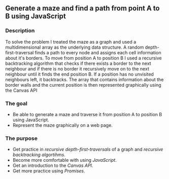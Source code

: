 <h2>Generate a maze and find a path from point A to B using JavaScript</h2>

<h3>Description</h3>
<p>To solve the problem I treated the maze as a graph and used a multidimensional array as the underlying data structure. A random depth-first-traversal finds a path to every node and assigns each cell information about it's borders. To move from position A to position B I used a recursive backtracking algorithm that checks if there exists a border to the next neighbour and if there is no border it recursively move on to the next neighbour until it finds the end position B. If a position has no unvisited neighbours left, it backtracks. The array that contains information about the border walls and the current position is then represented graphically using the Canvas API</p>

<h3>The goal</h3>
 <ul>
  <li>Be able to generate a maze and traverse it from position A to position B using JavaScript.</li>
  <li>Represent the maze graphically on a web page.</li>
</ul> 

<h3>The purpose</h3>
 <ul>
  <li>Get practice in <em>recursive depth-first-traversals</em> of a graph and <em>recursive backtracking algortihms</em>.</li>
  <li>Become more comfortable with using <em>JavaScript</em>.</li>
  <li>Get an introduction to the <em>Canvas API</em>.</li>
  <li>Get more practice using <em>Promises</em>.</li>
</ul> 

